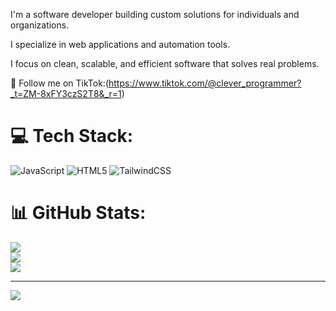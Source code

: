 I'm a software developer building custom solutions for individuals and organizations.

I specialize in web applications and automation tools.

I focus on clean, scalable, and efficient software that solves real problems.

📲 Follow me on TikTok:(https://www.tiktok.com/@clever_programmer?_t=ZM-8xFY3czS2T8&_r=1)



# 💻 Tech Stack:
![JavaScript](https://img.shields.io/badge/javascript-%23323330.svg?style=for-the-badge&logo=javascript&logoColor=%23F7DF1E) ![HTML5](https://img.shields.io/badge/html5-%23E34F26.svg?style=for-the-badge&logo=html5&logoColor=white) ![TailwindCSS](https://img.shields.io/badge/tailwindcss-%2338B2AC.svg?style=for-the-badge&logo=tailwind-css&logoColor=white)
# 📊 GitHub Stats:
![](https://github-readme-stats.vercel.app/api?username=Adanmaalimali&theme=merko&hide_border=false&include_all_commits=false&count_private=false)<br/>
![](https://nirzak-streak-stats.vercel.app/?user=Adanmaalimali&theme=merko&hide_border=false)<br/>
![](https://github-readme-stats.vercel.app/api/top-langs/?username=Adanmaalimali&theme=merko&hide_border=false&include_all_commits=false&count_private=false&layout=compact)

---
[![](https://visitcount.itsvg.in/api?id=Adanmaalimali&icon=0&color=0)](https://visitcount.itsvg.in)


